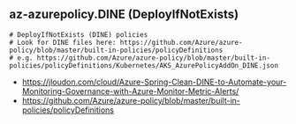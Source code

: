 ## az-azurepolicy.DINE (DeployIfNotExists)

```
# DeployIfNotExists (DINE) policies
# Look for DINE files here: https://github.com/Azure/azure-policy/blob/master/built-in-policies/policyDefinitions
# e.g. https://github.com/Azure/azure-policy/blob/master/built-in-policies/policyDefinitions/Kubernetes/AKS_AzurePolicyAddOn_DINE.json
```
- https://jloudon.com/cloud/Azure-Spring-Clean-DINE-to-Automate-your-Monitoring-Governance-with-Azure-Monitor-Metric-Alerts/
- https://github.com/Azure/azure-policy/blob/master/built-in-policies/policyDefinitions
